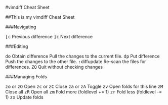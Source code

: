 #vimdiff Cheat Sheet

##This is my vimdiff Cheat Sheet

###Navigating

<kbd>[</kbd><kbd>c</kbd> 	Previous difference
<kbd>]</kbd><kbd>c</kbd> 	Next difference

###Editing

<kbd>d</kbd><kbd>o</kbd> 	Obtain difference
                                Pull the changes to the current file.
<kbd>d</kbd><kbd>p</kbd> 	Put difference
                                Push the changes to the other file.
<kbd>:</kbd>diffupdate 	        Re-scan the files for differences.
<kbd>Z</kbd><kbd>Q</kbd> 	Quit without checking changes

###Managing Folds

<kbd>z</kbd><kbd>o</kbd> or <kbd>z</kbd><kbd>O</kbd> 	Open
<kbd>z</kbd><kbd>c</kbd> or <kbd>z</kbd><kbd>C</kbd> 	Close
<kbd>z</kbd><kbd>a</kbd> or <kbd>z</kbd><kbd>A</kbd> 	Toggle
<kbd>z</kbd><kbd>v</kbd> 	Open folds for this line
<kbd>z</kbd><kbd>M</kbd> 	Close all
<kbd>z</kbd><kbd>R</kbd> 	Open all
<kbd>z</kbd><kbd>m</kbd> 	Fold more (foldlevel += 1)
<kbd>z</kbd><kbd>r</kbd> 	Fold less (foldlevel -= 1)
<kbd>z</kbd><kbd>x</kbd> 	Update folds
